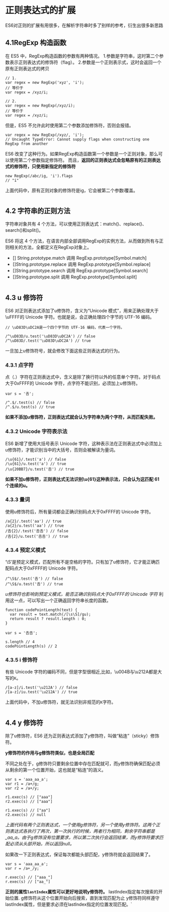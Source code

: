 # 正则表达式的扩展

ES6对正则的扩展有用很多，在解析字符串时多了别样的参考，衍生出很多新思路

## 4.1RegExp 构造函数

在 ES5 中，RegExp构造函数的参数有两种情况。
1.参数是字符串，这时第二个参数表示正则表达式的修饰符（flag）。
2.参数是一个正则表示式，这时会返回一个原有正则表达式的拷贝
```
// 1.
var regex = new RegExp('xyz', 'i');
// 等价于
var regex = /xyz/i;

// 2.
var regex = new RegExp(/xyz/i);
// 等价于
var regex = /xyz/i;
```

但是，ES5 不允许此时使用第二个参数添加修饰符，否则会报错。
```
var regex = new RegExp(/xyz/, 'i');
// Uncaught TypeError: Cannot supply flags when constructing one RegExp from another
```

ES6 改变了这种行为。如果RegExp构造函数第一个参数是一个正则对象，那么可以使用第二个参数指定修饰符。
而且，**返回的正则表达式会忽略原有的正则表达式的修饰符，只使用新指定的修饰符**

```
new RegExp(/abc/ig, 'i').flags
// "i"
```

上面代码中，原有正则对象的修饰符是ig，它会被第二个参数i覆盖。

#

## 4.2 字符串的正则方法


字符串对象共有 4 个方法，可以使用正则表达式：match()、replace()、search()和split()。

ES6 将这 4 个方法，在语言内部全部调用RegExp的实例方法，从而做到所有与正则相关的方法，全都定义在RegExp对象上。

- [] String.prototype.match 调用 RegExp.prototype[Symbol.match]
- []String.prototype.replace 调用 RegExp.prototype[Symbol.replace]
- []String.prototype.search 调用 RegExp.prototype[Symbol.search]
- []String.prototype.split 调用 RegExp.prototype[Symbol.split]

#

## 4.3 u 修饰符

ES6 对正则表达式添加了u修饰符，含义为“Unicode 模式”，用来正确处理大于\uFFFF的 Unicode 字符。也就是说，会正确处理四个字节的 UTF-16 编码。

```
// \uD83D\uDC2A是一个四个字节的 UTF-16 编码，代表一个字符。

/^\uD83D/u.test('\uD83D\uDC2A') // false
/^\uD83D/.test('\uD83D\uDC2A') // true
```

一旦加上u修饰符号，就会修改下面这些正则表达式的行为。

### 4.3.1 点字符
点（.）字符在正则表达式中，含义是除了换行符以外的任意单个字符。对于码点大于0xFFFF的 Unicode 字符，点字符不能识别，必须加上u修饰符。
```
var s = '𠮷';

/^.$/.test(s) // false
/^.$/u.test(s) // true
```

**如果不添加u修饰符，正则表达式就会认为字符串为两个字符，从而匹配失败。**

### 4.3.2 Unicode 字符表示法

ES6 新增了使用大括号表示 Unicode 字符，这种表示法在正则表达式中必须加上u修饰符，才能识别当中的大括号，否则会被解读为量词。

```
/\u{61}/.test('a') // false
/\u{61}/u.test('a') // true
/\u{20BB7}/u.test('𠮷') // true
```

**如果不加u修饰符，正则表达式无法识别\u{61}这种表示法，只会认为这匹配 61 个连续的u。**

### 4.3.3 量词
使用u修饰符后，所有量词都会正确识别码点大于0xFFFF的 Unicode 字符。
```
/a{2}/.test('aa') // true
/a{2}/u.test('aa') // true
/𠮷{2}/.test('𠮷𠮷') // false
/𠮷{2}/u.test('𠮷𠮷') // true
```

### 4.3.4 预定义模式
‘\S’是预定义模式，匹配所有不是空格的字符。只有加了u修饰符，它才能正确匹配码点大于0xFFFF的 Unicode 字符。

```
/^\S$/.test('𠮷') // false
/^\S$/u.test('𠮷') // true
```

_u修饰符也影响到预定义模式，能否正确识别码点大于0xFFFF的 Unicode 字符_
利用这一点，可以写出一个正确返回字符串长度的函数。
```
function codePointLength(text) {
  var result = text.match(/[\s\S]/gu);
  return result ? result.length : 0;
}

var s = '𠮷𠮷';

s.length // 4
codePointLength(s) // 2
```

### 4.3.5 i 修饰符
有些 Unicode 字符的编码不同，但是字型很相近,比如，\u004B与\u212A都是大写的`K`。
```
/[a-z]/i.test('\u212A') // false
/[a-z]/iu.test('\u212A') // true
```
上面代码中，不加u修饰符，就无法识别非规范的`K`字符。

#

## 4.4 y 修饰符

除了u修饰符，ES6 还为正则表达式添加了y修饰符，叫做“粘连”（sticky）修饰符。

**y修饰符的作用与g修饰符类似，也是全局匹配**

不同之处在于，g修饰符只要剩余位置中存在匹配就可，而y修饰符确保匹配必须从剩余的第一个位置开始，这也就是“粘连”的涵义。


```
var s = 'aaa_aa_a';
var r1 = /a+/g;
var r2 = /a+/y;

r1.exec(s) // ["aaa"]
r2.exec(s) // ["aaa"]

r1.exec(s) // ["aa"]
r2.exec(s) // null
```
_上面代码有两个正则表达式，一个使用g修饰符，另一个使用y修饰符。这两个正则表达式各执行了两次，第一次执行的时候，两者行为相同，剩余字符串都是_aa_a。由于g修饰没有位置要求，所以第二次执行会返回结果，而y修饰符要求匹配必须从头部开始，所以返回null。_


如果改一下正则表达式，保证每次都能头部匹配，y修饰符就会返回结果了。

```
var s = 'aaa_aa_a';
var r = /a+_/y;

r.exec(s) // ["aaa_"]
r.exec(s) // ["aa_"]
```
**正则的属性`lastIndex`属性可以更好地说明y修饰符。**
lastIndex指定每次搜索的开始位置.
    g修饰符从这个位置开始向后搜索，直到发现匹配为止
    y修饰符同样遵守lastIndex属性，但是要求必须在lastIndex指定的位置发现匹配。`
